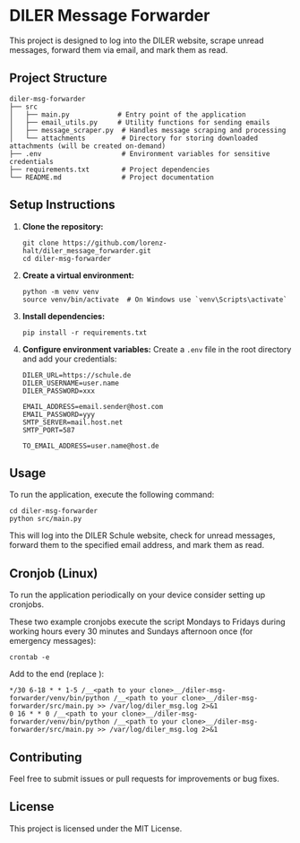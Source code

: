 # DILER Message Forwarder

This project is designed to log into the DILER website, scrape unread messages, forward them via email, and mark them as read. 

## Project Structure

```
diler-msg-forwarder
├── src
│   ├── main.py            # Entry point of the application
│   ├── email_utils.py     # Utility functions for sending emails
│   ├── message_scraper.py  # Handles message scraping and processing
│   └── attachments         # Directory for storing downloaded attachments (will be created on-demand)
├── .env                    # Environment variables for sensitive credentials
├── requirements.txt        # Project dependencies
└── README.md               # Project documentation
```

## Setup Instructions

1. **Clone the repository:**
   ```
   git clone https://github.com/lorenz-halt/diler_message_forwarder.git
   cd diler-msg-forwarder
   ```

2. **Create a virtual environment:**
   ```
   python -m venv venv
   source venv/bin/activate  # On Windows use `venv\Scripts\activate`
   ```

3. **Install dependencies:**
   ```
   pip install -r requirements.txt
   ```

4. **Configure environment variables:**
   Create a `.env` file in the root directory and add your credentials:
   ```
   DILER_URL=https://schule.de
   DILER_USERNAME=user.name
   DILER_PASSWORD=xxx

   EMAIL_ADDRESS=email.sender@host.com
   EMAIL_PASSWORD=yyy
   SMTP_SERVER=mail.host.net
   SMTP_PORT=587

   TO_EMAIL_ADDRESS=user.name@host.de
   ```

## Usage

To run the application, execute the following command:
```
cd diler-msg-forwarder
python src/main.py
```

This will log into the DILER Schule website, check for unread messages, forward them to the specified email address, and mark them as read.

## Cronjob (Linux)

To run the application periodically on your device consider setting up cronjobs.

These two example cronjobs execute the script Mondays to Fridays during working hours every 30 minutes and Sundays afternoon once (for emergency messages):
```
crontab -e
```
Add to the end (replace __<path to your clone>__):
```
*/30 6-18 * * 1-5 /__<path to your clone>__/diler-msg-forwarder/venv/bin/python /__<path to your clone>__/diler-msg-forwarder/src/main.py >> /var/log/diler_msg.log 2>&1
0 16 * * 0 /__<path to your clone>__/diler-msg-forwarder/venv/bin/python /__<path to your clone>__/diler-msg-forwarder/src/main.py >> /var/log/diler_msg.log 2>&1
```

## Contributing

Feel free to submit issues or pull requests for improvements or bug fixes. 

## License

This project is licensed under the MIT License.
